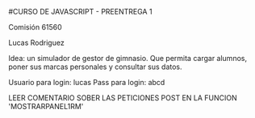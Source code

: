 #CURSO DE JAVASCRIPT - PREENTREGA 1

Comisión 61560

Lucas Rodriguez

Idea: un simulador de gestor de gimnasio. Que permita cargar alumnos, poner sus marcas personales y consultar sus datos.

Usuario para login:
lucas
Pass para login:
abcd

LEER COMENTARIO SOBER LAS PETICIONES POST EN LA FUNCION 'MOSTRARPANEL1RM'

